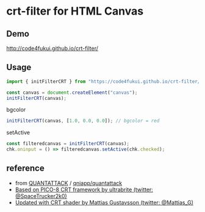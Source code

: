 # crt-filter for HTML Canvas

## Demo

http://code4fukui.github.io/crt-filter/

## Usage

```js
import { initFilterCRT } from "https://code4fukui.github.io/crt-filter/initFilterCRT.js";

const canvas = document.createElement("canvas");
initFilterCRT(canvas);
```

bgcolor
```js
initFilterCRT(canvas, [1.0, 0.0, 0.0]); // bgcolor = red
```

setActive
```js
const filteredcanvas = initFilterCRT(canvas);
chk.oninput = () => filteredcanvas.setActive(chk.checked);
```

## reference

- from [QUANTATTACK](https://qniapp.github.io/quantattack/) / [qniapp/quantattack](https://github.com/qniapp/quantattack/)
- [Based on PICO-8 CRT framework by ultrabrite (twitter: @SpaceTrucker2k0)](https://www.lexaloffle.com/bbs/?tid=33488)
- [Updated with CRT shader by Mattias Gustavsson (twitter: @Mattias_G)](https://github.com/mattiasgustavsson/crtview)
